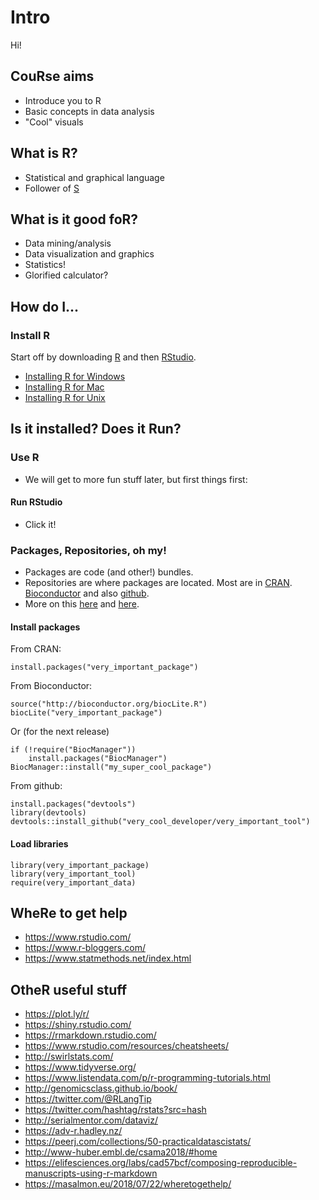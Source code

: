 # Intro
Hi! 

## CouRse aims 
- Introduce you to R 
- Basic concepts in data analysis
- "Cool" visuals 

## What is R? 
- Statistical and graphical language
- Follower of [S](https://en.wikipedia.org/wiki/S_(programming_language))

## What is it good foR?  
- Data mining/analysis 
- Data visualization and graphics
- Statistics! 
- Glorified calculator? 

## How do I...
### Install R
Start off by downloading [R](https://cran.r-project.org/) and then [RStudio](https://www.rstudio.com/).
- [Installing R for Windows](installwindows.md)
- [Installing R for Mac](installmac.md)
- [Installing R for Unix](installunix.md)

## Is it installed? Does it Run? 
### Use R 
- We will get to more fun stuff later, but first things first: 
#### Run RStudio
- Click it! 

### Packages, Repositories, oh my!
- Packages are code (and other!) bundles. 
- Repositories are where packages are located. Most are in [CRAN](https://cran.r-project.org/web/packages/). [Bioconductor](https://www.bioconductor.org/packages/release/BiocViews.html) and also [github](https://github.com/trending/r). 
- More on this [here](http://r-pkgs.had.co.nz/) and [here](https://www.datacamp.com/community/tutorials/r-packages-guide). 
#### Install packages
From CRAN: 
``` 
install.packages("very_important_package")
```
From Bioconductor: 
``` 
source("http://bioconductor.org/biocLite.R")
biocLite("very_important_package")
```
Or (for the next release)
``` 
if (!require("BiocManager"))
    install.packages("BiocManager")
BiocManager::install("my_super_cool_package")
```
From github:
```  
install.packages("devtools")
library(devtools)
devtools::install_github("very_cool_developer/very_important_tool")
```
#### Load libraries 
```
library(very_important_package)
library(very_important_tool)
require(very_important_data)
```

## WheRe to get help
- https://www.rstudio.com/
- https://www.r-bloggers.com/
- https://www.statmethods.net/index.html

## OtheR useful stuff 
- https://plot.ly/r/
- https://shiny.rstudio.com/
- https://rmarkdown.rstudio.com/
- https://www.rstudio.com/resources/cheatsheets/ 
- http://swirlstats.com/
- https://www.tidyverse.org/
- https://www.listendata.com/p/r-programming-tutorials.html
- http://genomicsclass.github.io/book/
- https://twitter.com/@RLangTip 
- https://twitter.com/hashtag/rstats?src=hash
- http://serialmentor.com/dataviz/
- https://adv-r.hadley.nz/
- https://peerj.com/collections/50-practicaldatascistats/
- http://www-huber.embl.de/csama2018/#home
- https://elifesciences.org/labs/cad57bcf/composing-reproducible-manuscripts-using-r-markdown
- https://masalmon.eu/2018/07/22/wheretogethelp/
